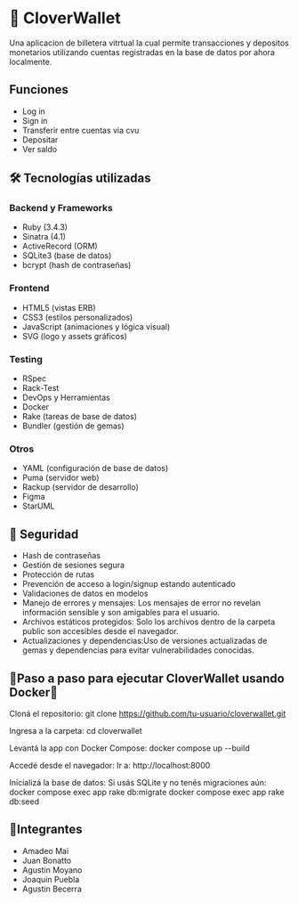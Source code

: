 # 💸 CloverWallet

Una aplicacion de billetera vitrtual la cual permite transacciones y depositos monetarios utilizando cuentas registradas en la base de datos por ahora localmente. 

## Funciones
- Log in
- Sign in
- Transferir entre cuentas via cvu
- Depositar
- Ver saldo

## 🛠️ Tecnologías utilizadas

### Backend y Frameworks
- Ruby (3.4.3)
- Sinatra (4.1)
- ActiveRecord (ORM)
- SQLite3 (base de datos)
- bcrypt (hash de contraseñas) 
### Frontend
- HTML5 (vistas ERB)
- CSS3 (estilos personalizados)
- JavaScript (animaciones y lógica visual)
- SVG (logo y assets gráficos)
### Testing
- RSpec
- Rack-Test
- DevOps y Herramientas
- Docker
- Rake (tareas de base de datos)
- Bundler (gestión de gemas)
### Otros
- YAML (configuración de base de datos)
- Puma (servidor web)
- Rackup (servidor de desarrollo)
- Figma
- StarUML

## 🔐 Seguridad
- Hash de contraseñas
- Gestión de sesiones segura
- Protección de rutas
- Prevención de acceso a login/signup estando autenticado
- Validaciones de datos en modelos
- Manejo de errores y mensajes: Los mensajes de error no revelan información sensible y son amigables para el usuario.
- Archivos estáticos protegidos: Solo los archivos dentro de la carpeta public son accesibles desde el navegador.
- Actualizaciones y dependencias:Uso de versiones actualizadas de gemas y dependencias para evitar vulnerabilidades conocidas.

## 🐳Paso a paso para ejecutar CloverWallet usando Docker🐳
Cloná el repositorio:
git clone https://github.com/tu-usuario/cloverwallet.git

Ingresa a la carpeta:
cd cloverwallet

Levantá la app con Docker Compose:
docker compose up --build

Accedé desde el navegador:
Ir a: http://localhost:8000

Inicializá la base de datos:
Si usás SQLite y no tenés migraciones aún:
docker compose exec app rake db:migrate
docker compose exec app rake db:seed  

## 👥Integrantes
- Amadeo Mai
- Juan Bonatto
- Agustin Moyano
- Joaquin Puebla
- Agustin Becerra
